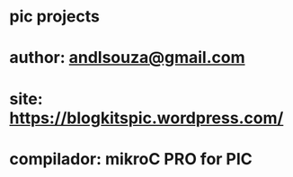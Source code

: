 # pic projects
# author: andlsouza@gmail.com
# site: https://blogkitspic.wordpress.com/
# compilador: mikroC PRO for PIC
